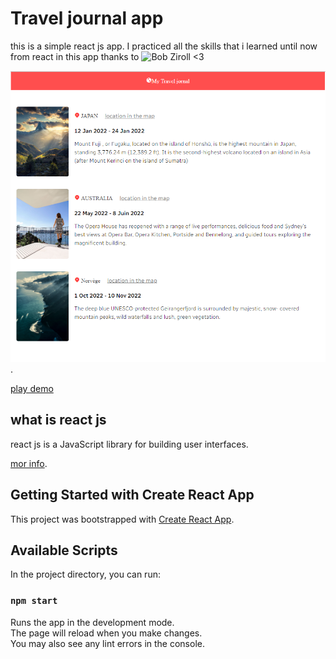 # Travel journal app
this is a simple react js app.
I practiced all the skills that i learned until now from react in this app thanks to ![Bob Ziroll](https://twitter.com/bobziroll) <3

![travel jornal](https://github.com/bouakram/travel-journal-app/blob/master/src/travel-journal.png).

[play demo](http://localhost:3000)

## what is react js 

react js is a JavaScript library for building user interfaces.

[mor info](https://reactjs.org/).

## Getting Started with Create React App

This project was bootstrapped with [Create React App](https://github.com/facebook/create-react-app).

## Available Scripts

In the project directory, you can run:

### `npm start`

Runs the app in the development mode.\
The page will reload when you make changes.\
You may also see any lint errors in the console.
